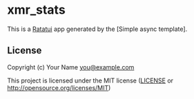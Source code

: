 # xmr_stats

This is a [Ratatui] app generated by the [Simple async template].

[Ratatui]: https://ratatui.rs
[Simple Template]: https://github.com/ratatui/templates/tree/main/simple-async

## License

Copyright (c) Your Name <you@example.com>

This project is licensed under the MIT license ([LICENSE] or <http://opensource.org/licenses/MIT>)

[LICENSE]: ./LICENSE
